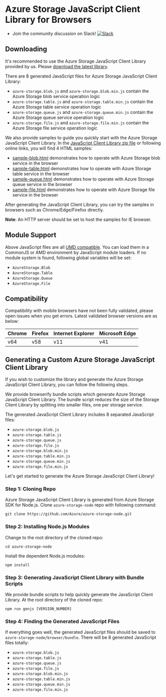 # Azure Storage JavaScript Client Library for Browsers

* Join the community discussion on Slack! [![Slack](https://azurestorageslack.azurewebsites.net/badge.svg)]( https://azurestorageslack.azurewebsites.net) 

## Downloading

It's recommended to use the Azure Storage JavaScript Client Library provided by us. Please [download the latest library](https://aka.ms/downloadazurestoragejs).

There are 8 generated JavaScript files for Azure Storage JavaScript Client Library:
- `azure-storage.blob.js` and `azure-storage.blob.min.js` contain the Azure Storage blob service operation logic
- `azure-storage.table.js` and `azure-storage.table.min.js` contain the Azure Storage table service operation logic
- `azure-storage.queue.js` and `azure-storage.queue.min.js` contain the Azure Storage queue service operation logic
- `azure-storage.file.js` and `azure-storage.file.min.js` contain the Azure Storage file service operation logic

We also provide samples to guide you quickly start with the Azure Storage JavaScript Client Library. In the [JavaScript Client Library zip file](https://aka.ms/downloadazurestoragejs) or following online links, you will find 4 HTML samples:
- [sample-blob.html](https://dmrelease.blob.core.windows.net/azurestoragejssample/samples/sample-blob.html) demonstrates how to operate with Azure Storage blob service in the browser
- [sample-table.html](https://dmrelease.blob.core.windows.net/azurestoragejssample/samples/sample-table.html) demonstrates how to operate with Azure Storage table service in the browser
- [sample-queue.html](https://dmrelease.blob.core.windows.net/azurestoragejssample/samples/sample-queue.html) demonstrates how to operate with Azure Storage queue service in the browser
- [sample-file.html](https://dmrelease.blob.core.windows.net/azurestoragejssample/samples/sample-file.html) demonstrates how to operate with Azure Storage file service in the browser

After generating the JavaScript Client Library, you can try the samples in browsers such as Chrome/Edge/Firefox directly.

**Note**: An HTTP server should be set to host the samples for IE browser.

## Module Support

Above JavaScript files are all [UMD compatible](https://github.com/umdjs/umd). You can load them in a CommonJS or AMD environment by JavaScript module loaders. If no module system is found, following global variables will be set:
- `AzureStorage.Blob`
- `AzureStorage.Table`
- `AzureStorage.Queue`
- `AzureStorage.File`

## Compatibility

Compatibility with mobile browsers have not been fully validated, please open issues when you get errors. Latest validated browser versions are as below:

| Chrome     | Firefox  | Internet Explorer  | Microsoft Edge  |
|------------|----------|--------------------|-----------------|
| v64        | v58      | v11                | v41             |

## Generating a Custom Azure Storage JavaScript Client Library

If you wish to customize the library and generate the Azure Storage JavaScript Client Library, you can follow the following steps.

We provide browserify bundle scripts which generate Azure Storage JavaScript Client Library. The bundle script reduces the size of the Storage Client Library by splitting into smaller files, one per storage service. 

The generated JavaScript Client Library includes 8 separated JavaScript files:
- `azure-storage.blob.js`
- `azure-storage.table.js`
- `azure-storage.queue.js`
- `azure-storage.file.js`
- `azure-storage.blob.min.js`
- `azure-storage.table.min.js`
- `azure-storage.queue.min.js`
- `azure-storage.file.min.js`

Let's get started to generate the Azure Storage JavaScript Client Library!

### Step 1: Cloning Repo

Azure Storage JavaScript Client Library is generated from Azure Storage SDK for Node.js. Clone `azure-storage-node` repo with following command:

```Batchfile
git clone https://github.com/Azure/azure-storage-node.git
```

### Step 2: Installing Node.js Modules

Change to the root directory of the cloned repo:

```Batchfile
cd azure-storage-node
```

Install the dependent Node.js modules:

```Batchfile
npm install
```

### Step 3: Generating JavaScript Client Library with Bundle Scripts

We provide bundle scripts to help quickly generate the JavaScript Client Library. At the root directory of the cloned repo:

```Batchfile
npm run genjs [VERSION_NUMBER]
```

### Step 4: Finding the Generated JavaScript Files

If everything goes well, the generated JavaScript files should be saved to `azure-storage-node/browser/bundle`. There will be 8 generated JavaScript files totally:
- `azure-storage.blob.js`
- `azure-storage.table.js`
- `azure-storage.queue.js`
- `azure-storage.file.js`
- `azure-storage.blob.min.js`
- `azure-storage.table.min.js`
- `azure-storage.queue.min.js`
- `azure-storage.file.min.js`